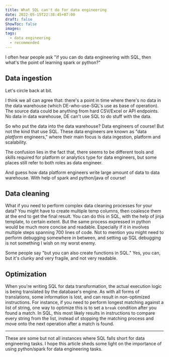 ```yaml
---
title: What SQL can't do for data engineering
date: 2022-05-15T22:38:45+07:00
draft: false
ShowToc: false
images:
tags:
  - data engineering
  - recommended
---
```


I often hear people ask "if you can do data engineering with SQL, then what's the point of learning spark or python?"

## Data ingestion

Let's circle back at bit.

I think we all can agree that: there's a point in time where there's no data in the data warehouse (which DE-who-use-SQL's use as base of operation). The source data could be anything from hard CSV/Excel or API endpoints. No data in data warehouse, DE can't use SQL to do stuff with the data.

So who put the data into the data warehouse? Data engineers of course! But not the kind that use SQL. These data engineers are known as "data _platform_ engineers," where their main focus is data ingestion, platform and scalability.

The confusion lies in the fact that, there seems to be different tools and skills required for platform or analytics type for data engineers, but some places still refer to both roles as data engineer.

And guess how data platform engineers write large amount of data to data warehouse. With help of spark and python/java of course!

## Data cleaning

What if you need to perform complex data cleaning processes for your data? You might have to create multiple temp columns, then coalesce them at the end to get the final result. You can do this in SQL, with the help of jinja template, to certain extent. But the same process expressed in python would be much more concise and readable. Especially if it in involves multiple steps spanning 700 lines of code. Not to mention you might need to perform debugging somewhere in between, and setting up SQL debugging is not something I wish on my worst enemy.

Some people say "but you can also create functions in SQL." Yes, you can, but it's clunky and very fragile, and not very readable.

## Optimization

When you're writing SQL for data transformation, the actual execution logic is being translated by the database's engine. As with all forms of translations, some information is lost, and can result in non-optimized instructions. For instance, if you need to perform longest matching against a list of string, one way to optimize this is to set a `break` condition after you found a match. In SQL, this most likely results in instructions to compare every string from the list, instead of stopping the matching process and move onto the next operation after a match is found.

---

These are some but not all instances where SQL falls short for data engineering tasks. I hope this article sheds some light on the importance of using python/spark for data engineering tasks.
